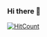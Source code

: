### Hi there 👋

<!--
**DarshanaUOP/DarshanaUOP** is a ✨ _special_ ✨ repository because its `README.md` (this file) appears on your GitHub profile.

Here are some ideas to get you started:

- 🔭 I’m currently working on ...
- 🌱 I’m currently learning ...
- 👯 I’m looking to collaborate on ...
- 🤔 I’m looking for help with ...
- 💬 Ask me about ...
- 📫 How to reach me: ...
- 😄 Pronouns: ...
- ⚡ Fun fact: ...
-->
[![HitCount](http://hits.dwyl.com/DarshanaUOP/DarshanaUOP.svg)](http://hits.dwyl.com/DarshanaUOP/DarshanaUOP)
